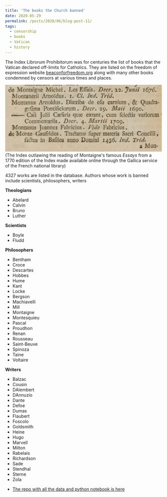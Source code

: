 ```yaml
---
title: 'The books the Church banned'
date: 2020-05-29
permalink: /posts/2020/06/blog-post-11/
tags:
  - censorship
  - books
  - Vatican
  - history
---
```

The Index Librorum Prohibitorum was for centuries the list of books that the Vatican declared off-limits for Catholics. They are listed on the freedom of expression website [beaconforfreedom.org](http://www.beaconforfreedom.org) along with many other books condemned by censors at various times and places.

![Montaigne outlawed in the Index](/images/montaigne.png)
(The Index outlawing the reading of Montaigne's famous *Essays* from a 1770 edition of the Index made available online through the Gallica service of the French national library)

4327 works are listed in the database. Authors whose work is banned include scientists, philosophers, writers

**Theologians**
- Abelard
- Calvin
- Bruno
- Luther

**Scientists**
- Boyle
- Fludd

**Philosophers**
- Bentham
- Croce
- Descartes
- Hobbes
- Hume
- Kant
- Locke
- Bergson
- Machiavelli
- Mill
- Montaigne
- Montesquieu
- Pascal
- Proudhon
- Renan
- Rousseau
- Saint-Beuve
- Spinoza
- Taine
- Voltaire


**Writers**
- Balzac
- Cousin
- DAlembert
- DAnnuzio
- Dante
- Defoe
- Dumas
- Flaubert
- Foscolo
- Goldsmith
- Heine
- Hugo
- Marvell
- Milton
- Rabelais
- Richardson
- Sade
- Stendhal
- Sterne
- Zola



* [The repo with all the data and python notebook is here](https://github.com/aodhanlutetiae/index)
